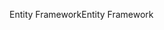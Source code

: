 <span data-ttu-id="f8270-101">Entity Framework</span><span class="sxs-lookup"><span data-stu-id="f8270-101">Entity Framework</span></span>